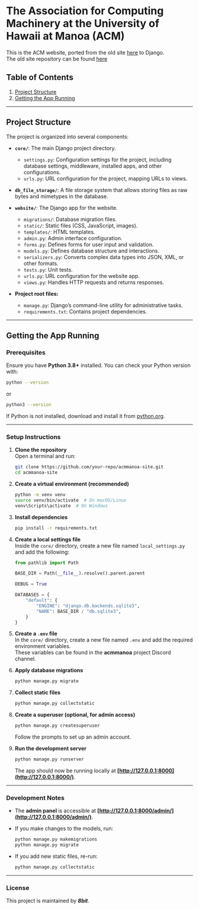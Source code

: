 # **The Association for Computing Machinery at the University of Hawaii at Manoa (ACM)**

This is the ACM website, ported from the old site [here](https://acmmanoa.org/) to Django.  
The old site repository can be found [here](https://github.com/ACManoa/acmanoa.github.io)

## **Table of Contents**
1. [Project Structure](#project-structure)
2. [Getting the App Running](#getting-the-app-running)

---

## **Project Structure**

The project is organized into several components:

- **`core/`**: The main Django project directory.
  - `settings.py`: Configuration settings for the project, including database settings, middleware, installed apps, and other configurations.
  - `urls.py`: URL configuration for the project, mapping URLs to views.

- **`db_file_storage/`**: A file storage system that allows storing files as raw bytes and mimetypes in the database.

- **`website/`**: The Django app for the website.
  - `migrations/`: Database migration files.
  - `static/`: Static files (CSS, JavaScript, images).
  - `templates/`: HTML templates.
  - `admin.py`: Admin interface configuration.
  - `forms.py`: Defines forms for user input and validation.
  - `models.py`: Defines database structure and interactions.
  - `serializers.py`: Converts complex data types into JSON, XML, or other formats.
  - `tests.py`: Unit tests.
  - `urls.py`: URL configuration for the website app.
  - `views.py`: Handles HTTP requests and returns responses.

- **Project root files:**
  - `manage.py`: Django’s command-line utility for administrative tasks.
  - `requirements.txt`: Contains project dependencies.

---

## **Getting the App Running**

### **Prerequisites**
Ensure you have **Python 3.8+** installed. You can check your Python version with:

```sh
python --version
```

or

```sh
python3 --version
```

If Python is not installed, download and install it from [python.org](https://www.python.org/downloads/).

---

### **Setup Instructions**

1. **Clone the repository**  
   Open a terminal and run:

   ```sh
   git clone https://github.com/your-repo/acmmanoa-site.git
   cd acmmanoa-site
   ```

2. **Create a virtual environment (recommended)**  
   ```sh
   python -m venv venv
   source venv/bin/activate  # On macOS/Linux
   venv\Scripts\activate  # On Windows
   ```

3. **Install dependencies**  
   ```sh
   pip install -r requirements.txt
   ```

4. **Create a local settings file**  
   Inside the `core/` directory, create a new file named `local_settings.py` and add the following:

   ```python
   from pathlib import Path

   BASE_DIR = Path(__file__).resolve().parent.parent

   DEBUG = True

   DATABASES = {
       "default": {
           "ENGINE": "django.db.backends.sqlite3",
           "NAME": BASE_DIR / "db.sqlite3",
       }
   }
   ```

5. **Create a `.env` file**  
   In the `core/` directory, create a new file named `.env` and add the required environment variables.  
   These variables can be found in the **acmmanoa** project Discord channel.

6. **Apply database migrations**  
   ```sh
   python manage.py migrate
   ```

7. **Collect static files**  
   ```sh
   python manage.py collectstatic
   ```

8. **Create a superuser (optional, for admin access)**  
   ```sh
   python manage.py createsuperuser
   ```
   Follow the prompts to set up an admin account.

9. **Run the development server**  
   ```sh
   python manage.py runserver
   ```
   The app should now be running locally at **[http://127.0.0.1:8000](http://127.0.0.1:8000/)**.

---

### **Development Notes**
- The **admin panel** is accessible at **[http://127.0.0.1:8000/admin/](http://127.0.0.1:8000/admin/)**.
- If you make changes to the models, run:

  ```sh
  python manage.py makemigrations
  python manage.py migrate
  ```

- If you add new static files, re-run:

  ```sh
  python manage.py collectstatic
  ```

---

### **License**
This project is maintained by ***8bit***.
